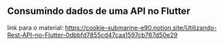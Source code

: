 ## Consumindo dados de uma API no Flutter

link para o material: https://cookie-submarine-e90.notion.site/Utilizando-Rest-API-no-Flutter-0dbbfd7855cd47caa1597cb767d50e29